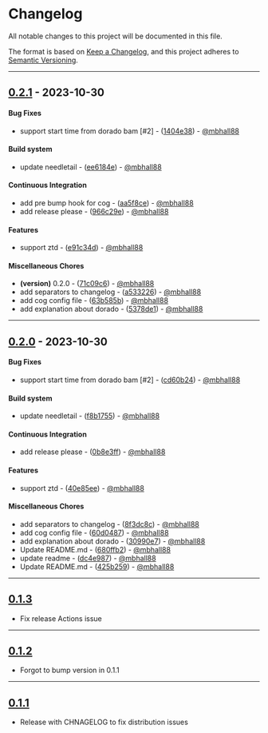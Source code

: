 # Changelog
All notable changes to this project will be documented in this file.

The format is based on [Keep a Changelog](https://keepachangelog.com/en/1.0.0/),
and this project adheres to [Semantic Versioning](https://semver.org/spec/v2.0.0.html).

- - -
## [0.2.1](https://github.com/mbhall88/ontime/compare/0.2.0..0.2.1) - 2023-10-30
#### Bug Fixes
- support start time from dorado bam [#2] - ([1404e38](https://github.com/mbhall88/ontime/commit/1404e383a062823f8868fa443c38e28ca34ea0f5)) - [@mbhall88](https://github.com/mbhall88)
#### Build system
- update needletail - ([ee6184e](https://github.com/mbhall88/ontime/commit/ee6184e09b24052709697fc9b35e59fffbd3bebe)) - [@mbhall88](https://github.com/mbhall88)
#### Continuous Integration
- add pre bump hook for cog - ([aa5f8ce](https://github.com/mbhall88/ontime/commit/aa5f8ce5a23a5f4ab51b8db395de7466d8d066cd)) - [@mbhall88](https://github.com/mbhall88)
- add release please - ([966c29e](https://github.com/mbhall88/ontime/commit/966c29ed843054c8fafd22b42f25d496bbea55a3)) - [@mbhall88](https://github.com/mbhall88)
#### Features
- support ztd - ([e91c34d](https://github.com/mbhall88/ontime/commit/e91c34d0e69b6dcbdb097dadbcf0977f05e1d9ea)) - [@mbhall88](https://github.com/mbhall88)
#### Miscellaneous Chores
- **(version)** 0.2.0 - ([71c09c6](https://github.com/mbhall88/ontime/commit/71c09c611330847603697a5f380e719a39e108ac)) - [@mbhall88](https://github.com/mbhall88)
- add separators to changelog - ([a533226](https://github.com/mbhall88/ontime/commit/a533226a003defa7b2599c8b150d1c9a07d78957)) - [@mbhall88](https://github.com/mbhall88)
- add cog config file - ([63b585b](https://github.com/mbhall88/ontime/commit/63b585b5709ace7b72b760c4a27a09912465b771)) - [@mbhall88](https://github.com/mbhall88)
- add explanation about dorado - ([5378de1](https://github.com/mbhall88/ontime/commit/5378de1848d8b78b123a87f2b547c0b70621c3ed)) - [@mbhall88](https://github.com/mbhall88)

- - -

## [0.2.0](https://github.com/mbhall88/ontime/compare/0.1.3..0.2.0) - 2023-10-30
#### Bug Fixes
- support start time from dorado bam [#2] - ([cd60b24](https://github.com/mbhall88/ontime/commit/cd60b242de49f17fb59888a2063900fc8cc842f9)) - [@mbhall88](https://github.com/mbhall88)
#### Build system
- update needletail - ([f8b1755](https://github.com/mbhall88/ontime/commit/f8b1755d4a1e6794db1e17c5549deaaba491c5e3)) - [@mbhall88](https://github.com/mbhall88)
#### Continuous Integration
- add release please - ([0b8e3ff](https://github.com/mbhall88/ontime/commit/0b8e3ff0ae59a226cfce35e5ae26d0f25bc0894a)) - [@mbhall88](https://github.com/mbhall88)
#### Features
- support ztd - ([40e85ee](https://github.com/mbhall88/ontime/commit/40e85ee59d150977a7419bad00cbd20945cef981)) - [@mbhall88](https://github.com/mbhall88)
#### Miscellaneous Chores
- add separators to changelog - ([8f3dc8c](https://github.com/mbhall88/ontime/commit/8f3dc8c7ca57f2e9c9abd3543b4e991e98e7fffa)) - [@mbhall88](https://github.com/mbhall88)
- add cog config file - ([60d0487](https://github.com/mbhall88/ontime/commit/60d04879105b474af35dc05afecddee90566ec29)) - [@mbhall88](https://github.com/mbhall88)
- add explanation about dorado - ([30990e7](https://github.com/mbhall88/ontime/commit/30990e745d5454ee0993360ec26da7c27648ed69)) - [@mbhall88](https://github.com/mbhall88)
- Update README.md - ([680ffb2](https://github.com/mbhall88/ontime/commit/680ffb2fb371211c123d346ee7207c5a13dd5ea0)) - [@mbhall88](https://github.com/mbhall88)
- update readme - ([dc4e987](https://github.com/mbhall88/ontime/commit/dc4e987be3f6d708fc7802ddf19ec5a04f82f789)) - [@mbhall88](https://github.com/mbhall88)
- Update README.md - ([425b259](https://github.com/mbhall88/ontime/commit/425b25991726a2a60fe86927fed50c0bc491b5a6)) - [@mbhall88](https://github.com/mbhall88)

- - -


## [0.1.3]

- Fix release Actions issue

- - -

## [0.1.2]

- Forgot to bump version in 0.1.1

- - -

## [0.1.1]

- Release with CHNAGELOG to fix distribution issues

[unreleased]: https://github.com/mbhall88/ontime/compare/0.1.3...HEAD
[0.1.3]: https://github.com/mbhall88/ontime/compare/0.1.2...0.1.3
[0.1.2]: https://github.com/mbhall88/ontime/compare/0.1.1...0.1.2
[0.1.1]: https://github.com/mbhall88/ontime/compare/0.1.0...0.1.1
